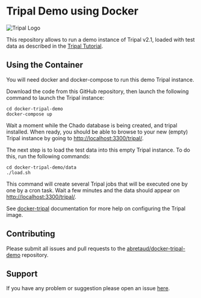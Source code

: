 # Tripal Demo using Docker

![Tripal Logo](http://tripal.info/sites/default/files/TripalLogo_dark.png)

This repository allows to run a demo instance of Tripal v2.1, loaded with test data as described in the [Tripal Tutorial](http://tripal.info/node/122).

## Using the Container

You will need docker and docker-compose to run this demo Tripal instance.

Download the code from this GitHub repository, then launch the following command to launch the Tripal instance:

```
cd docker-tripal-demo
docker-compose up
```

Wait a moment while the Chado database is being created, and tripal installed.
When ready, you should be able to browse to your new (empty) Tripal instance by going to [http://localhost:3300/tripal/](http://localhost:3300/tripal/).

The next step is to load the test data into this empty Tripal instance. To do this, run the following commands:

```
cd docker-tripal-demo/data
./load.sh
```

This command will create several Tripal jobs that will be executed one by one by a cron task.
Wait a few minutes and the data should appear on [http://localhost:3300/tripal/](http://localhost:3300/tripal/).

See [docker-tripal](https://github.com/erasche/docker-tripal) documentation for more help on configuring the Tripal image.

## Contributing

Please submit all issues and pull requests to the [abretaud/docker-tripal-demo](http://github.com/abretaud/docker-tripal-demo/) repository.

## Support

If you have any problem or suggestion please open an issue [here](https://github.com/abretaud/docker-tripal-demo/issues).
